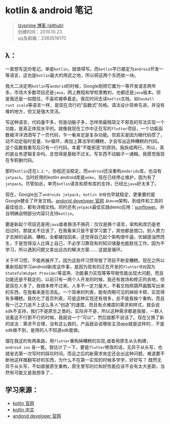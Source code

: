 # kotlin & android 笔记

> [lzyprime 博客 (github)](https://lzyprime.github.io)   
> 创建时间：2019.10.23  
> qq及邮箱：2383518170  

## λ：

一直想写这份笔记。单是`kotlin`，就值得写。而`kotlin`早已被定为`android`开发一等语言，这也是`kotlin`最大的用武之地，所以把这两个东西放一块。

我大二决定用`kotlin`写`andorid`的时候，Google刚把它置为一等开发语言两年多，市场大多数项目还是`java`，网上教程和学校里教的，也都还是`java`版本。但是我还是一如既往，不喜欢被牵着走。我花时间去读`kotlin`文档，如`haskell rust scala`等语言一样，是现在流行的“函数式”风格。语法设计简单先进，并没有难的地方，但又是强大灵活。

写这种语言，代码量不多，但是动脑子多，怎样用最精简又不邪恶的写法实现一个功能，是真正体现水平的。就像我现在工作中正在写的`flutter`项目，一个功能函数被洋洋洒洒写了一页代码，乍一看肯定是复杂功能。但其实是因为糊代码惯了，动不动定临时变量、for循环，再加上算法学的糟糕，才会写出这种糟糕的代码。这个函数我重写后只有一行代码，本着“不能邪恶”的原则，我拆成两行。所以，真的是业务逻辑复杂吗，总觉得是基础不过关。写东西不动脑子一通糊。我感觉我现在专职删代码。

那时`kotlin`还在`1.2.*`，协程还没稳定。而`android`还没重构`andoridx`库，也没有`jetpack`。当时好用的kotlin android库是`anko`，现在已经停止维护，因为有了`jetpack`。尽管如此，单凭`kotlin`语言和原有库的支持，已经比`java`好太多了。

现在，Google出了`androidx jetpack`，`kotlin 协程`也早就稳定，更重要的是Google健全了开发文档。[andorid developer 官网](https://developer.android.com/?hl=zh-cn) 从`mvvm`架构，到组件和工具的最佳组合，都有详细文档。同时还有`jetpack`最佳实践demo应用：[sunflower](https://github.com/android/sunflower)。并且明确说明部分内容只支持`kotlin`。

要是新起个项目还是用`java`或者换汤不换药：仅仅是换个语言，架构和库仍是老旧过时。那就太不应该了，在我看来只是不爱学习罢了，其他都是借口。别人费力才去掉的诟病、糟粕，全都被找回来，还觉得自己起个架构很牛逼，优越感油然而生，于是觉得没人比得上自己，不必学习靠现有的知识储量也能胜任工作。因为不学习，所以遇到问题又拿出远古的解决方案……  这就是循环。

关于坏习惯，不能再展开了。因为这些坏习惯导致了项目不断变糟糕。现在之所以重新拾起学习android新库这件事，是因为现有的正在开发的`flutter项目`因为`StatefulWidget Provider`等滥用、功能暴力实现等等导致性能出现大问题，而且功能还是不稳定的。以前只有一两个人开发的时候，我还有救场和修正的余地，但是现在人多了，我根本修不过来。人多不一定力量大，不看文档照葫芦画瓢写出来的东西，在我看来是在添乱。一个简单的列表，能有肉眼可见的掉帧卡顿，实现得有多糟糕。我优化了首页列表，可是这种实现还有很多，总不能我挨个重构，而且我一己之力追不上这么多人“创造”的速度。而且有点难度的需求和样式，就会说sdk不支持，我们不是原生之类的。实际并不是，所以这种需求都是我接，一群人说着这不行那不行的时候，我就说一个“可以”，然后就都不说话了。现在又换了新的说法：需求不合理，没有这么做的。产品就会说哪些主流app就是这样的… 不是sdk做不到，是用的人不知道sdk能做。

摆在我这的有两条路，用`flutter`重构掉糟糕的实现,或者用原生从头构建，`android ios` 各一套。我估计了一下，要是`flutter`修改的话，无异于从头写，也就省去第一次写时的踩坑时间。而且之后的新需求肯定还会出这种问题，难道要不断地这样推翻写好的东西，为什么不在第一实现的时候多学学，好好写？ 既然无异于从头写，不如直接原生重构，原生里写的烂和好性能应该不会有太大差距，当然有可能又是我想多了…

## 学习来源：
- [kotlin 官网](https://kotlinlang.org/)
- [kotlin 中文](https://www.kotlincn.net/)
- [andorid developer 官网](https://developer.android.com/?hl=zh-cn)
